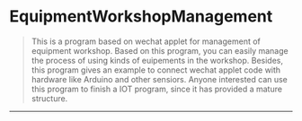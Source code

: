 # EquipmentWorkshopManagement

> This is a program based on wechat applet for management of equipment workshop. Based on this program, you can easily manage the process of using kinds of euipements in the workshop. Besides, this program gives an example to connect wechat applet code with hardware like Arduino and other sensiors. Anyone interested can use this program to finish a IOT program, since it has provided a mature structure.

---


